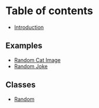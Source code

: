 # Table of contents

* [Introduction](README.md)

## Examples

* [Random Cat Image](examples/random-cat-image.md)
* [Random Joke](examples/random-joke.md)

## Classes

* [Random](classes/random.md)

